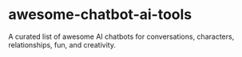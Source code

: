 # awesome-chatbot-ai-tools
A curated list of awesome AI chatbots for conversations, characters, relationships, fun, and creativity.
